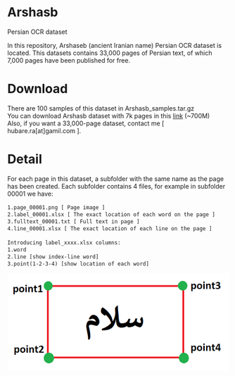 # Arshasb
Persian OCR dataset

In this repository, Arshaseb (ancient Iranian name) Persian OCR dataset  is located.
This datasets contains 33,000 pages of Persian text, of which 7,000 pages have been published for free.<br>

# Download
There are 100 samples of this dataset in Arshasb_samples.tar.gz </br>
You can download Arshasb dataset with 7k pages in this <a href="https://drive.google.com/file/d/1G9JEZY9MSzaND8ynnFodIXQvMMM1_6J3/view?usp=sharing">link</a> (~700M)</br>
Also, if you want a 33,000-page dataset, contact me [ hubare.ra[at]gamil.com ].

# Detail
For each page in this dataset, a subfolder with the same name as the page has been created.
Each subfolder contains 4 files, for example in subfolder 00001 we have:

    1.page_00001.png [ Page image ]
    2.label_00001.xlsx [ The exact location of each word on the page ]
    3.fulltext_00001.txt [ Full text in page ]
    4.line_00001.xlsx [ The exact location of each line on the page ]
    
    Introducing label_xxxx.xlsx columns:
    1.word
    2.line [show index-line word]
    3.point(1-2-3-4) [show location of each word]
<img src="https://github.com/persiandataset/Arshasb/blob/main/fig1.png"></img>
    
